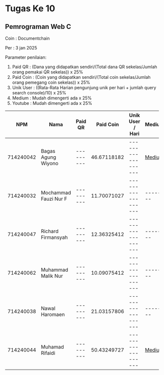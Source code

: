 # Tugas Ke 10

## Pemrograman Web C
Coin : Documentchain

Per : 3 jan 2025

Parameter penilaian:
1. Paid QR : (Dana yang didapatkan sendiri/(Total dana QR sekelas/Jumlah orang pemakai QR sekelas))  x  25%
2. Paid Coin : (Coin yang didapatkan sendiri/(Total coin sekelas/Jumlah orang pemegang coin sekelas))  x  25%
3. Unik User : ((Rata-Rata Harian pengunjung unik per hari + jumlah query search console)/10) x 25%
4. Medium : Mudah dimengerti ada x 25%
5. Youtube : Mudah dimengerti ada x 25%

| NPM       | Nama                              | Paid QR | Paid Coin | Unik User / Hari | Medium | Youtube | Nilai |
|-----------|-----------------------------------|---------|-----------|------------------|--------|---------|-------|
|714240042  |Bagas Agung Wiyono                 |---------|46.67118182|------------------|[Medium](https://medium.com/@zenkun.enterkill13/cara-mengaplikasikan-function-getjson-dengan-library-dari-es-module-jscroot-7c4bcd453dd6)|---------|-------|
|714240032  |Mochammad Fauzi Nur F              |---------|11.70071027|------------------|--------|[Youtube](https://youtu.be/FKV56O8urCg)|-------|
|714240047  |Richard Firmansyah                   |---------|12.36325412|------------------|--------|---------|-------|
|714240062  |Muhammad Malik Nur                   |---------|10.09075412|------------------|--------|---------|-------|
|714240038  |Nawal Haromaen                       |---------|21.03157806|------------------|--------|---------|-------|
|714240044  |Muhamad Rifaidi                 |---------|50.43249727|------------------|[Medium](https://medium.com/@vilamica17/cara-penggunaan-es-module-menggunakan-jscroot-dengan-import-fungsi-getjson-setinner-cors-b8757d134907)|[YouTube](https://youtu.be/j8DmwWWpM_A?si=qN7LD5BTuFYYSYAZ)|-------|
